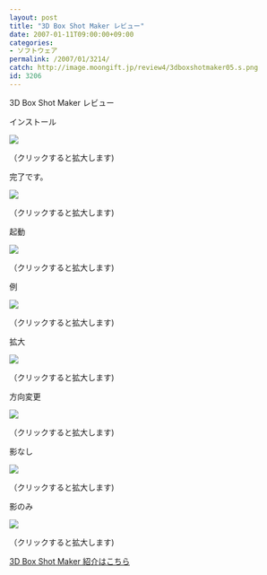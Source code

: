 ```yaml
---
layout: post
title: "3D Box Shot Maker レビュー"
date: 2007-01-11T09:00:00+09:00
categories:
- ソフトウェア
permalink: /2007/01/3214/
catch: http://image.moongift.jp/review4/3dboxshotmaker05.s.png
id: 3206
---
```

3D Box Shot Maker レビュー  
<!--more-->

インストール

  

[![](http://image.moongift.jp/review4/3dboxshotmaker01.s.png)](http://image.moongift.jp/review4/3dboxshotmaker01.png)  
  
（クリックすると拡大します)

  

完了です。

  

[![](http://image.moongift.jp/review4/3dboxshotmaker02.s.png)](http://image.moongift.jp/review4/3dboxshotmaker02.png)  
  
（クリックすると拡大します)

  

起動

  

[![](http://image.moongift.jp/review4/3dboxshotmaker03.s.png)](http://image.moongift.jp/review4/3dboxshotmaker03.png)  
  
（クリックすると拡大します)

  

例

  

[![](http://image.moongift.jp/review4/3dboxshotmaker04.s.png)](http://image.moongift.jp/review4/3dboxshotmaker04.png)  
  
（クリックすると拡大します)

  

拡大

  

[![](http://image.moongift.jp/review4/3dboxshotmaker05.s.png)](http://image.moongift.jp/review4/3dboxshotmaker05.png)  
  
（クリックすると拡大します)

  

方向変更

  

[![](http://image.moongift.jp/review4/3dboxshotmaker06.s.png)](http://image.moongift.jp/review4/3dboxshotmaker06.png)  
  
（クリックすると拡大します)

  

影なし

  

[![](http://image.moongift.jp/review4/3dboxshotmaker07.s.png)](http://image.moongift.jp/review4/3dboxshotmaker07.png)  
  
（クリックすると拡大します)

  

影のみ

  

[![](http://image.moongift.jp/review4/3dboxshotmaker08.s.png)](http://image.moongift.jp/review4/3dboxshotmaker08.png)  
  
（クリックすると拡大します)

  

[3D Box Shot Maker 紹介はこちら](http://fw.moongift.jp/intro/i-3203.html)

